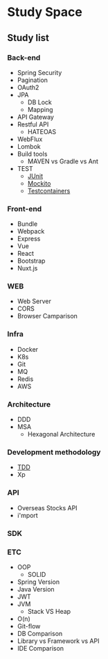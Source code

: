 # Study Space
## Study list
### Back-end
- Spring Security
- Pagination
- OAuth2
- JPA
	- DB Lock
	- Mapping
- API Gateway
- Restful API
	- HATEOAS
- WebFlux
- Lombok
- Build tools
	- MAVEN vs Gradle vs Ant
- TEST
    - [JUnit](https://github.com/TonyJev93/Study/blob/main/Back-end/TEST/JUnit.md)
    - [Mockito](https://github.com/TonyJev93/Study/blob/main/Back-end/TEST/Mockito.md)
    - [Testcontainers](./Back-end/TEST/Testcontainers.md)

### Front-end
- Bundle
- Webpack
- Express
- Vue
- React
- Bootstrap
- Nuxt.js

### WEB
- Web Server
- CORS
- Browser Camparison

### Infra
- Docker
- K8s
- Git
- MQ
- Redis
- AWS


### Architecture
- DDD
- MSA
	- Hexagonal Architecture

### Development methodology
- [TDD](https://github.com/TonyJev93/Study/blob/main/Development%20Methodology/TDD.md)
- Xp

### API
- Overseas Stocks API
- i'mport

### SDK

### ETC
- OOP
	- SOLID
- Spring Version
- Java Version
- JWT
- JVM
	- Stack VS Heap
- O(n)
- Git-flow
- DB Comparison
- Library vs Framework vs API
- IDE Comparison

